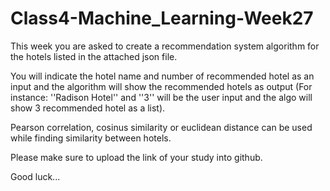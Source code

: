 # Class4-Machine_Learning-Week27

This week you are asked to create a recommendation system algorithm for the hotels listed in the attached json file.

You will indicate the hotel name and number of recommended hotel as an input and the algorithm will show the recommended hotels as output (For instance: ''Radison Hotel'' and ''3'' will be the user input and the algo will show 3 recommended hotel as a list).

Pearson correlation, cosinus similarity or euclidean distance can be used while finding similarity between hotels.

Please make sure to upload the link of your study into github.

Good luck...
